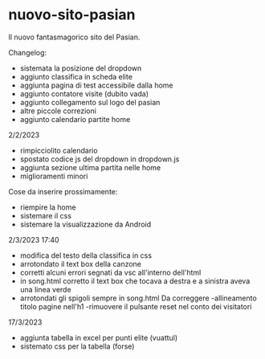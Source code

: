 # nuovo-sito-pasian

Il nuovo fantasmagorico sito del Pasian.

Changelog:

- sistemata la posizione del dropdown
- aggiunto classifica in scheda elite
- aggiunta pagina di test accessibile dalla home
- aggiunto contatore visite (dubito vada)
- aggiunto collegamento sul logo del pasian
- altre piccole correzioni 
- aggiunto calendario partite home

2/2/2023

- rimpicciolito calendario
- spostato codice js del dropdown in dropdown.js
- aggiunta sezione ultima partita nelle home
- miglioramenti minori

Cose da inserire prossimamente:
- riempire la home
- sistemare il css
- sistemare la visualizzazione da Android

2/3/2023 17:40
- modifica del testo della classifica in css
- arrotondato il text box della canzone
- corretti alcuni errori segnati da vsc all'interno dell'html
- in song.html corretto il text box che tocava a destra e a sinistra aveva una linea verde
- arrotondati gli spigoli sempre in song.html
Da correggere
-allineamento titolo pagine nell'h1
-rimuovere il pulsante reset nel conto dei visitatori

17/3/2023
- aggiunta tabella in excel per punti elite (vuattul)
- sistemato css per la tabella (forse)

